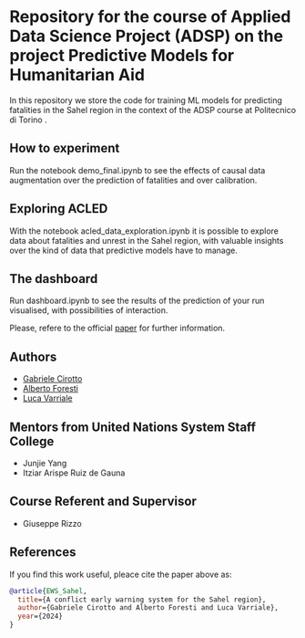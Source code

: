 # Repository for the course of Applied Data Science Project (ADSP) on the project Predictive Models for Humanitarian Aid
In this repository we store the code for training ML models for predicting fatalities in the Sahel region in the context of the ADSP course at Politecnico di Torino .
## How to experiment
Run the notebook demo_final.ipynb to see the effects of causal data augmentation over the prediction of fatalities and over calibration.
## Exploring ACLED
With the notebook acled_data_exploration.ipynb it is possible to explore data about fatalities and unrest in the Sahel region, with valuable insights over the kind of data that predictive models have to manage.
## The dashboard
Run dashboard.ipynb to see the results of the prediction of your run visualised, with possibilities of interaction.

Please, refere to the official [paper](https://github.com/AlbertoForesti/ADSP/blob/master/paper.pdf) for further information.

## Authors

- [Gabriele Cirotto](https://github.com/CiroGab)
- [Alberto Foresti](https://github.com/AlbertoForesti)
- [Luca Varriale](https://github.com/lucavarriale99)

## Mentors from United Nations System Staff College

- Junjie Yang
- Itziar Arispe Ruiz de Gauna

## Course Referent and Supervisor

- Giuseppe Rizzo

## References

If you find this work useful, pleace cite the paper above as:

```bibtex
@article{EWS_Sahel,
  title={A conflict early warning system for the Sahel region},
  author={Gabriele Cirotto and Alberto Foresti and Luca Varriale},
  year={2024}
}
